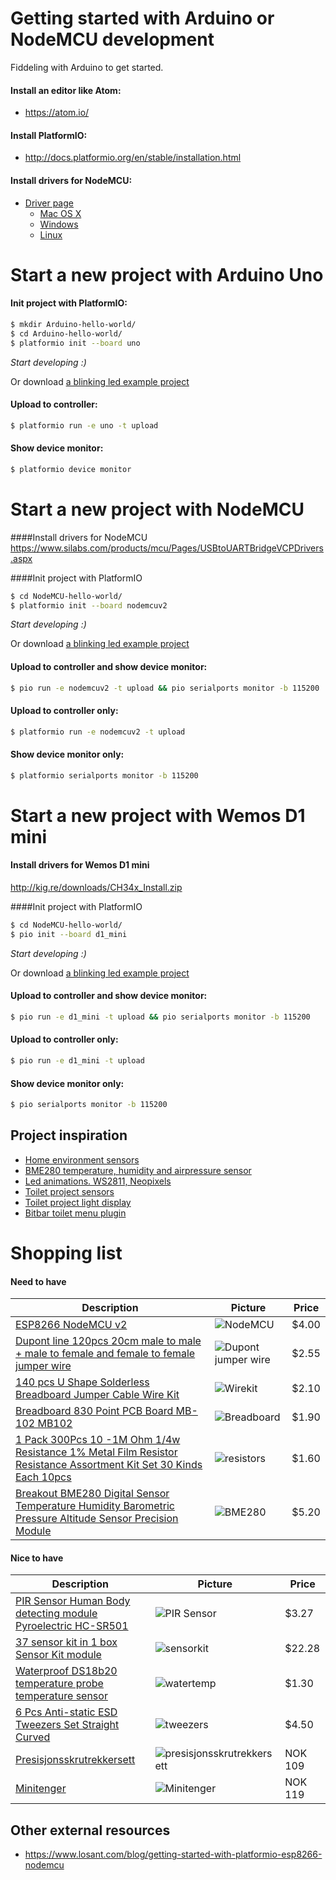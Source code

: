 # Getting started with Arduino or NodeMCU development

Fiddeling with Arduino to get started.

#### Install an editor like Atom:
* https://atom.io/

#### Install PlatformIO:
* http://docs.platformio.org/en/stable/installation.html

#### Install drivers for NodeMCU:
* [Driver page](https://www.silabs.com/products/mcu/Pages/USBtoUARTBridgeVCPDrivers.aspx)
    * [Mac OS X](http://www.silabs.com/Support%20Documents/Software/Mac_OSX_VCP_Driver.zip)
    * [Windows](http://www.silabs.com/Support%20Documents/Software/CP210x_Windows_Drivers.zip)
    * [Linux](http://www.silabs.com/Support%20Documents/Software/Linux_3.x.x_VCP_Driver_Source.zip)


# Start a new project with Arduino Uno

#### Init project with PlatformIO:
```bash
$ mkdir Arduino-hello-world/
$ cd Arduino-hello-world/
$ platformio init --board uno
```

_Start developing :)_

Or download [a blinking led example project](https://github.com/5orenso/nodemcu-blinking-led)

#### Upload to controller:
```bash
$ platformio run -e uno -t upload
```

#### Show device monitor:
```bash
$ platformio device monitor
```


# Start a new project with NodeMCU

####Install drivers for NodeMCU
https://www.silabs.com/products/mcu/Pages/USBtoUARTBridgeVCPDrivers.aspx

####Init project with PlatformIO
```bash
$ cd NodeMCU-hello-world/
$ platformio init --board nodemcuv2
```

_Start developing :)_

Or download [a blinking led example project](https://github.com/5orenso/nodemcu-blinking-led)

#### Upload to controller and show device monitor:
```bash
$ pio run -e nodemcuv2 -t upload && pio serialports monitor -b 115200
```

#### Upload to controller only:
```bash
$ platformio run -e nodemcuv2 -t upload
```

#### Show device monitor only:
```bash
$ platformio serialports monitor -b 115200
```

# Start a new project with Wemos D1 mini

#### Install drivers for Wemos D1 mini
http://kig.re/downloads/CH34x_Install.zip

####Init project with PlatformIO
```bash
$ cd NodeMCU-hello-world/
$ pio init --board d1_mini
```

_Start developing :)_

Or download [a blinking led example project](https://github.com/5orenso/nodemcu-blinking-led)

#### Upload to controller and show device monitor:
```bash
$ pio run -e d1_mini -t upload && pio serialports monitor -b 115200
```

#### Upload to controller only:
```bash
$ pio run -e d1_mini -t upload
```

#### Show device monitor only:
```bash
$ pio serialports monitor -b 115200
```


## Project inspiration

* [Home environment sensors](https://github.com/5orenso/nodemcu-mqtt-home-sensors)
* [BME280 temperature, humidity and airpressure sensor](https://github.com/5orenso/nodemcu-mqtt-bme280)
* [Led animations. WS2811, Neopixels](https://github.com/5orenso/nodemcu-neopixel-animations)
* [Toilet project sensors](https://github.com/5orenso/nodemcu-mqtt-toilet-project)
* [Toilet project light display](https://github.com/5orenso/nodemcu-mqtt-toilet-project-display)
* [Bitbar toilet menu plugin](https://github.com/TeliaSoneraNorge/iot-hackaton-toilet-u1-bitbar)


# Shopping list

#### Need to have

| Description                       | Picture                                  | Price |
|-----------------------------------|------------------------------------------|-------|
| [ESP8266 NodeMCU v2](https://www.aliexpress.com/item/Update-Industry-4-0-New-esp8266-NodeMCU-v2-Lua-WIFI-networking-development-kit-board-based-on/32358722888.html?spm=2114.13010608.0.0.nAiZf1) | ![NodeMCU](img/nodemcu.jpg) | $4.00  |
| [Dupont line 120pcs 20cm male to male + male to female and female to female jumper wire](https://www.aliexpress.com/item/Dupont-line-120pcs-20cm-male-to-male-male-to-female-and-female-to-female-jumper-wire/1728903423.html?spm=2114.13010608.0.0.m3Qohh) | ![Dupont jumper wire](img/jumperwire.jpg) | $2.55  |
| [140 pcs U Shape Solderless Breadboard Jumper Cable Wire Kit](https://www.aliexpress.com/item/Free-Shipping-140pcs-in-one-package-convenient-New-Solderless-Flexible-Breadboard-Jumper-wires-Cables-HOT-Sale/1621833882.html?spm=2114.13010608.0.0.m3Qohh) | ![Wirekit](img/wirekit.jpg) | $2.10  |
| [Breadboard 830 Point PCB Board MB-102 MB102](https://www.aliexpress.com/item/SHIPPING-1pcs-Breadboard-830-Point-PCB-Board-MB-102-MB102-Test-Develop-DIY-kit-nodemcu-raspberri/32219206014.html?spm=2114.13010608.0.0.WgO27Y) | ![Breadboard](img/breadboard.jpg) | $1.90  |
| [1 Pack 300Pcs 10 -1M Ohm 1/4w Resistance 1% Metal Film Resistor Resistance Assortment Kit Set 30 Kinds Each 10pcs](https://www.aliexpress.com/item/1-Pack-300Pcs-10-1M-Ohm-1-4w-Resistance-1-Metal-Film-Resistor-Resistance-Assortment-Kit/32505894332.html?spm=2114.13010608.0.0.Pjis9T) | ![resistors](img/resistors.jpg) | $1.60  |
| [Breakout BME280 Digital Sensor Temperature Humidity Barometric Pressure Altitude Sensor Precision Module](https://www.aliexpress.com/item/Breakout-BME280-Digital-Sensor-Temperature-Humidity-Barometric-Pressure-Altitude-Sensor-Precision-Module-for-Arduino/32672210336.html?spm=2114.13010608.0.0.aNQtWq) | ![BME280](img/temp-sensor.jpg) | $5.20 |


#### Nice to have

| Description                       | Picture                                  | Price |
|-----------------------------------|------------------------------------------|-------|
| [PIR Sensor Human Body detecting module Pyroelectric HC-SR501](https://www.aliexpress.com/item/NEW-PIR-Sensor-Human-Body-detecting-module-Pyroelectric-HC-SR501-For-Arduino-MCU-Freeshipping/1856571305.html?spm=2114.10010108.1000013.3.RpWnIf&scm=1007.13339.33317.0&pvid=f4ea8048-4a57-4d28-b810-e2d5a3b4ec79&tpp=1) | ![PIR Sensor](img/pir-sensor.jpg) | $3.27 |
| [37 sensor kit in 1 box Sensor Kit module](https://www.aliexpress.com/item/37-sensor-kit-in-1-box-Sensor-Kit-module-Suite-Variety-for-Arduino-with-Retail-Box/32566328155.html?spm=2114.01010208.3.1.QnEAuf&ws_ab_test=searchweb0_0,searchweb201602_2_10065_10068_10069_10087_10084_10083_10086_10017_10080_10082_10081_10060_10061_10062_10056_10055_10054_10059_10078_10079_10073_10070_10052_10053_422_10050_10051,searchweb201603_1&btsid=83674438-4acb-444e-9db9-c1116a066440) | ![sensorkit](img/sensorkit.jpg) | $22.28 |
| [Waterproof DS18b20 temperature probe temperature sensor](https://www.aliexpress.com/item/1PCS-Waterproof-DS18b20-temperature-probe-temperature-sensor-Stainless-steel-package-100cm-wire/32582665519.html?spm=2114.13010608.0.0.cymlon) | ![watertemp](img/watertemp.jpg) | $1.30 |
| [6 Pcs Anti-static ESD Tweezers Set Straight Curved](https://www.aliexpress.com/item/6pcs-ESD-Anti-Static-Stainless-Steel-Tweezer-Set-Tweezers-Maintenance-Tools-Kit/1766539602.html?spm=2114.13010608.0.0.TDP3lb) | ![tweezers](img/tweezers.jpg) | $4.50  |
| [Presisjonsskrutrekkersett](http://www.biltema.no/no/Verktoy/Handverktoy/Skrutrekkere-og-Bits/Presisjonsskrutrekker/Presisjonsskrutrekkersett-rettsporPH-7-stk-2000028398/) | ![presisjonsskrutrekkersett](img/presisjonsskrutrekkersett.jpg) | NOK 109 |
| [Minitenger](http://www.biltema.no/no/Verktoy/Handverktoy/Tenger-og-Sakser/Minitenger-4-stk-2000031648/) | ![Minitenger](./img/minitenger.jpg) | NOK 119 |


## Other external resources

* https://www.losant.com/blog/getting-started-with-platformio-esp8266-nodemcu
